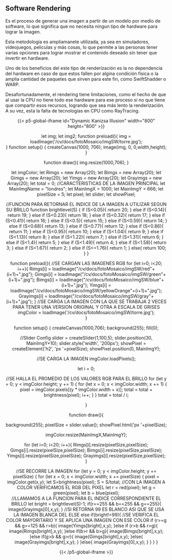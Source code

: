 ## **Software Rendering**
Es el proceso de generar una imagen a partir de un modelo por medio de software, lo que significa que no necesita ningun tipo de hardware para lograr la imagen.

Esta metodología es ampliamanete utilizada, ya sea en simuladores, videojuegos, peliculas y más cosas, lo que permite a las personas tener varias opciones para lograr mostrar el contenido deseado sin tener que invertir en hardware.

Uno de los beneficios del este tipo de renderización es la no dependencia del hardware en caso de que estos fallen por algina condición fisica o la amplia cantidad de paquetes que sirven para este fin, como SwiftShadder o WARP.

Desafortunadamente, el rendering tiene limitaciones, como el hecho de que al usar la CPU no tiene todo ese hardware para ese proceso si no que tiene que compartir esos recursos, logrando que sea más lento la renderización. A su vez, esta la falta de tecnologías en CPU como RayTracing.

<div align = "center">

{{< p5-global-iframe id="Dynamic Kanizsa Illusion" width="800" height="800" >}}

  let img;
 let img2;
 function preload(){
   img = loadImage('/cv/docs/fotoMosaico/imgSW/torre.jpg');   
}
 function setup() {
   createCanvas(1000, 706);
   image(img, 0, 0,width,height);
 }

function draw(){
   img.resize(1000,706);
}

let imgColor;
let Rimgs = new Array(20);
let Bimgs = new Array(20);
let Gimgs = new Array(20);
let Yimgs = new Array(20);
let Grayimgs = new Array(20);
let total = 0;
//CARACTERISTICAS DE LA IMAGEN PRINCIPAL
let MainImgName = "londres";
let MainImgX = 1000;
let MainImgY = 666;
let pixelSize = 5;
let pixel;
let slider;
let showPixel;

//FUNCION PARA RETORNAR EL INDICE DE LA IMAGEN A UTILIZAR SEGUN SU BRILLO
 function brightlevel(S) {
  if (S<0.05){
    return 20;
  }
  else if (S<0.14){
    return 19;
  }
  else if (S<0.23){
    return 18;
  }
  else if (S<0.32){
    return 17;
  }
  else if (S<0.41){
    return 16;
  }
  else if (S<0.5){
    return 15;
  }
  else if (S<0.59){
    return 14;
  }
  else if (S<0.68){
    return 13;
  }
  else if (S<0.77){
    return 12;
  }
  else if (S<0.86){
    return 11;
  }
  else if (S<0.95){
    return 10;
  }
  else if (S<1.04){
    return 9;
  }
  else if (S<1.13){
    return 8;
  }
  else if (S<1.22){
    return 7;
  }
  else if (S<1.31){
    return 6;
  }
  else if (S<1.4){
    return 5;
  }
  else if (S<1.49){
    return 4;
  }
  else if (S<1.58){
    return 3;
  }
  else if (S<1.67){
    return 2;
  }
  else if (S<=1.76){
    return 1;
  }
  else{
    return 100;
  }
}

function preload(){
  //SE CARGAN LAS IMAGENES RGB
  for (let i=0; i<20; i++){
    Rimgs[i] = loadImage("/cv/docs/fotoMosaico/imgSW/red"+(i+1)+".jpg");
    Gimgs[i] = loadImage("/cv/docs/fotoMosaico/imgSW/green"+(i+1)+".jpg");
    Bimgs[i] = loadImage("/cv/docs/fotoMosaico/imgSW/blue"+(i+1)+".jpg");
    Yimgs[i] = loadImage("/cv/docs/fotoMosaico/imgSW/yellowOrange"+(i+1)+".jpg");
    Grayimgs[i] = loadImage("/cv/docs/fotoMosaico/imgSW/gray"+(i+1)+".jpg");
  }
  //SE CARGA LA IMAGEN CON LA QUE SE TRABAJA 2 VECES PARA TENER UNA VERSION ORIGINAL Y OTRA A ESCALA DE GRISES
  imgColor = loadImage('/cv/docs/fotoMosaico/imgSW/torre.jpg');   
}
 
function setup() {
  createCanvas(1000,706);
  background(255);
  fill(0);

  //Slider Config
  slider = createSlider(1,100,5);
  slider.position(30, MainImgY+10);
  slider.style('width', '200px');
  showPixel = createElement('h2', 'px '+pixelSize);
  showPixel.position(0, MainImgY);
  
  //SE CARGA LA IMAGEN
  imgColor.loadPixels();
  
  let i = 0;
  
  //SE HALLA EL PROMEDIO DE LOS VALORES RGB PARA EL BRILLO
  for (let y = 0; y < imgColor.height; y += 1) {
    for (let x = 0; x < imgColor.width; x += 1) {
      pixel = imgColor.pixels[(y * imgColor.width + x)];
      total = total + brightness(pixel);
      i++;
    }
  }
  total = total / i;

}
  
function draw(){
  
  background(255);
  pixelSize = slider.value();
  showPixel.html('px '+pixelSize);

  imgColor.resize(MainImgX,MainImgY);
  
  for (let i=0; i<20; i++){
    Rimgs[i].resize(pixelSize,pixelSize);
    Gimgs[i].resize(pixelSize,pixelSize);
    Bimgs[i].resize(pixelSize,pixelSize);
    Yimgs[i].resize(pixelSize,pixelSize);
    Grayimgs[i].resize(pixelSize,pixelSize);
  }
  
 //SE RECORRE LA IMAGEN
  for (let y = 0; y < imgColor.height; y += pixelSize) {
    for (let x = 0; x < imgColor.width; x += pixelSize) {
        pixel = imgColor.get(x,y);
        let S=brightness(pixel);
        S = S/total;
        //CON LA IMAGEN A COLOR VERIFICAMOS EL RGB DEL PIXEL
        let r = red(pixel);
        let g = green(pixel);
        let b = blue(pixel);        
        //LLAMAMOS A LA FUNCION PARA EL INDICE CORRESPONDIENTE EL BRILLO
        let bright = brightlevel(S)-1;
        if(r==255 && b==255 && g==255){
         image(Grayimgs[0],x,y);
        }
        //SI RETORNA 99 ES BLANCO ASI QUE SE USA LA IMAGEN BLANCA DEL ELSE
        else if(bright!=99){
          //SE VERIFICA EL COLOR MAYORITARIO Y SE APLICA UNA IMAGEN CON ESE COLOR
          if (r>=g && g>=125 && r>b){
            image(Yimgs[bright],x,y);
          }else if (r>b && r>g){
            image(Rimgs[bright],x,y);
          }else if(b>r && b>g){
            image(Bimgs[bright],x,y);
          }else if(g>b && g>r){
            image(Gimgs[bright],x,y);
          }else{
            image(Grayimgs[bright],x,y);
          }
        }else{
          image(Grayimgs[0],x,y);
        }
    }
  }
}

{{< /p5-global-iframe >}}

</div>